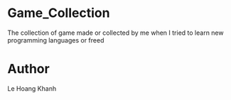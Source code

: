 # Game_Collection
The collection of game made or collected by me when I tried to learn new programming languages or freed

# Author
Le Hoang Khanh